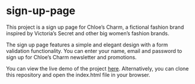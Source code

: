 # sign-up-page

This project is a sign up page for Chloe’s Charm, a fictional fashion brand inspired by Victoria’s Secret and other big women’s fashion brands.

The sign up page features a simple and elegant design with a form validation functionality. You can enter your name, email and password to sign up for Chloe’s Charm newsletter and promotions.

You can view the live demo of the project [here](https://xsayedmahmud.github.io/sign-up-page/). Alternatively, you can clone this repository and open the index.html file in your browser.
